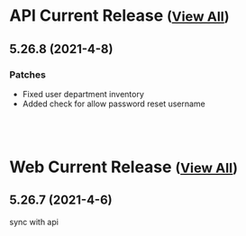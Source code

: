 
# API Current Release <small>([View All](/API.md))</small>
## 5.26.8 (2021-4-8)
### Patches 

- Fixed user department inventory
- Added check for allow password reset username

<br><br>
# Web Current Release <small>([View All](/Web.md))</small>
## 5.26.7 (2021-4-6)
sync with api

  